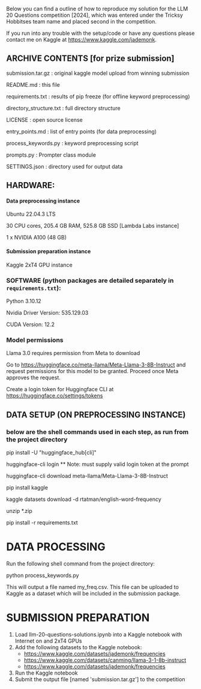 
Below you can find a outline of how to reproduce my solution for the LLM 20 Questions competition [2024], which was entered under the Tricksy Hobbitses team name and placed second in the competition.

If you run into any trouble with the setup/code or have any questions please contact me on Kaggle at https://www.kaggle.com/jademonk.  

## ARCHIVE CONTENTS [for prize submission]

submission.tar.gz : original kaggle model upload from winning submission

README.md : this file

requirements.txt : results of pip freeze (for offline keyword preprocessing)

directory_structure.txt : full directory structure

LICENSE : open source license

entry_points.md : list of entry points (for data preprocessing)

process_keywords.py : keyword preprocessing script

prompts.py : Prompter class module

SETTINGS.json : directory used for output data

## HARDWARE:

#### Data preprocessing instance

Ubuntu 22.04.3 LTS 

30 CPU cores, 205.4 GB RAM, 525.8 GB SSD [Lambda Labs instance]

1 x NVIDIA A100 (48 GB)

#### Submission preparation instance

Kaggle 2xT4 GPU instance

### SOFTWARE (python packages are detailed separately in `requirements.txt`):

Python 3.10.12

Nvidia Driver Version: 535.129.03   

CUDA Version: 12.2  
 
### Model permissions

Llama 3.0 requires permission from Meta to download

Go to https://huggingface.co/meta-llama/Meta-Llama-3-8B-Instruct and request permissions for this model to be granted. Proceed once Meta approves the request.

Create a login token for Huggingface CLI at https://huggingface.co/settings/tokens


## DATA SETUP (ON PREPROCESSING INSTANCE)

### below are the shell commands used in each step, as run from the project directory

pip install -U "huggingface_hub[cli]"

huggingface-cli login
** Note: must supply valid login token at the prompt

huggingface-cli download meta-llama/Meta-Llama-3-8B-Instruct

pip install kaggle

kaggle datasets download -d rtatman/english-word-frequency

unzip *.zip

pip install -r requirements.txt  

# DATA PROCESSING

Run the following shell command from the project directory:

python process_keywords.py

This will output a file named my_freq.csv. This file can be uploaded to Kaggle as a dataset which will be included in the submission package.  

# SUBMISSION PREPARATION

1) Load llm-20-questions-solutions.ipynb into a Kaggle notebook with Internet on and 2xT4 GPUs
2) Add the following datasets to the Kaggle notebook:
   * https://www.kaggle.com/datasets/jademonk/frequencies
   * https://www.kaggle.com/datasets/canming/llama-3-1-8b-instruct
   * https://www.kaggle.com/datasets/jademonk/frequencies
3) Run the Kaggle notebook
4) Submit the output file [named 'submission.tar.gz'] to the competition
